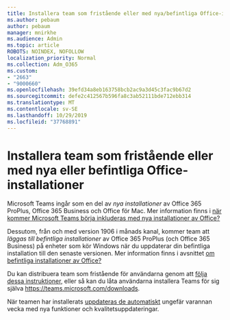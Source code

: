 ```yaml
---
title: Installera team som fristående eller med nya/befintliga Office-installationer
ms.author: pebaum
author: pebaum
manager: mnirkhe
ms.audience: Admin
ms.topic: article
ROBOTS: NOINDEX, NOFOLLOW
localization_priority: Normal
ms.collection: Adm_O365
ms.custom:
- "2663"
- "9000660"
ms.openlocfilehash: 39efd34a8eb163758bcb2ac9a3d45c3fac9b67d2
ms.sourcegitcommit: defe2c412567b596fa8c3ab52111bde712ebb314
ms.translationtype: MT
ms.contentlocale: sv-SE
ms.lasthandoff: 10/29/2019
ms.locfileid: "37768891"
---
```

# <a name="installing-teams-as-standalone-or-with-new-or-existing-office-installations"></a>Installera team som fristående eller med nya eller befintliga Office-installationer

Microsoft Teams ingår som en del av *nya installationer* av Office 365 ProPlus, Office 365 Business och Office för Mac. Mer information finns i [när kommer Microsoft Teams börja inkluderas med nya installationer av Office?](https://docs.microsoft.com/deployoffice/teams-install#when-will-microsoft-teams-start-being-included-with-new-installations-of-office-365-proplus)

Dessutom, från och med version 1906 i månads kanal, kommer team att *läggas till befintliga installationer* av Office 365 ProPlus (och Office 365 Business) på enheter som kör Windows när du uppdaterar din befintliga installation till den senaste versionen. Mer information finns i avsnittet [om befintliga installationer av Office?](https://docs.microsoft.com/deployoffice/teams-install#what-about-existing-installations-of-office-365-proplus)

Du kan distribuera team som fristående för användarna genom att [följa dessa instruktioner](https://docs.microsoft.com/MicrosoftTeams/msi-deployment), eller så kan du låta användarna installera Teams för sig själva https://teams.microsoft.com/downloads.

När teamen har installerats [uppdateras de automatiskt](https://docs.microsoft.com/deployoffice/teams-install#feature-and-quality-updates-for-microsoft-teams) ungefär varannan vecka med nya funktioner och kvalitetsuppdateringar. 

